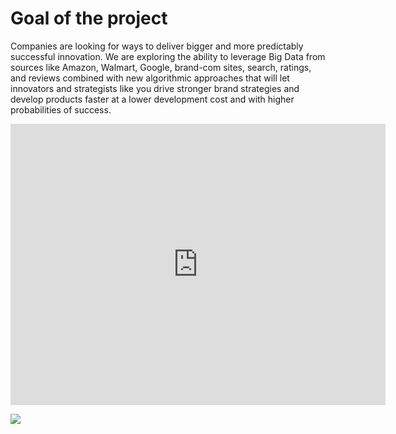 # Goal of the project

Companies are looking for ways to deliver bigger and more predictably successful innovation.  We are exploring the ability to leverage Big Data from sources like Amazon, Walmart, Google, brand-com sites, search, ratings, and reviews combined with new algorithmic approaches that will let innovators and strategists like you drive stronger brand strategies and develop products faster at a lower development cost and with higher probabilities of success.

<iframe width="600" height="450" src="https://datastudio.google.com/embed/reporting/50a548df-9f78-4314-8f26-dccbb08f892b/page/6zXD" frameborder="0" style="border:0" allowfullscreen></iframe>

![](/demo.png)
